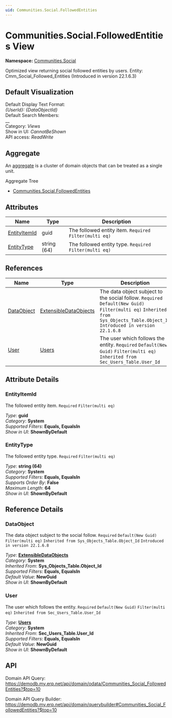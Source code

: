 ```yaml
---
uid: Communities.Social.FollowedEntities
---
```

# Communities.Social.FollowedEntities View

**Namespace:** [Communities.Social](Communities.Social.md)  

Optimized view returning social followed entities by users. Entity: Cmm_Social_Followed_Entities (Introduced in version 22.1.6.3)

## Default Visualization
Default Display Text Format:  
_{UserId}: {DataObjectId}_  
Default Search Members:  
__  
Category:  _Views_  
Show in UI:  _CannotBeShown_  
API access:  _ReadWrite_  

## Aggregate
An [aggregate](https://docs.erp.net/tech/advanced/concepts/aggregates.html) is a cluster of domain objects that can be treated as a single unit.  

Aggregate Tree  
* [Communities.Social.FollowedEntities](Communities.Social.FollowedEntities.md)  

## Attributes

| Name | Type | Description |
| ---- | ---- | --- |
| [EntityItemId](Communities.Social.FollowedEntities.md#entityitemid) | guid | The followed entity item. `Required` `Filter(multi eq)` 
| [EntityType](Communities.Social.FollowedEntities.md#entitytype) | string (64) | The followed entity type. `Required` `Filter(multi eq)` 

## References

| Name | Type | Description |
| ---- | ---- | --- |
| [DataObject](Communities.Social.FollowedEntities.md#dataobject) | [ExtensibleDataObjects](Systems.Core.ExtensibleDataObjects.md) | The data object subject to the social follow. `Required` `Default(New Guid)` `Filter(multi eq)` `Inherited from Sys_Objects_Table.Object_Id` `Introduced in version 22.1.6.8` |
| [User](Communities.Social.FollowedEntities.md#user) | [Users](Systems.Security.Users.md) | The user which follows the entity. `Required` `Default(New Guid)` `Filter(multi eq)` `Inherited from Sec_Users_Table.User_Id` |


## Attribute Details

### EntityItemId

The followed entity item. `Required` `Filter(multi eq)`

_Type_: **guid**  
_Category_: **System**  
_Supported Filters_: **Equals, EqualsIn**  
_Show in UI_: **ShownByDefault**  

### EntityType

The followed entity type. `Required` `Filter(multi eq)`

_Type_: **string (64)**  
_Category_: **System**  
_Supported Filters_: **Equals, EqualsIn**  
_Supports Order By_: **False**  
_Maximum Length_: **64**  
_Show in UI_: **ShownByDefault**  


## Reference Details

### DataObject

The data object subject to the social follow. `Required` `Default(New Guid)` `Filter(multi eq)` `Inherited from Sys_Objects_Table.Object_Id` `Introduced in version 22.1.6.8`

_Type_: **[ExtensibleDataObjects](Systems.Core.ExtensibleDataObjects.md)**  
_Category_: **System**  
_Inherited From_: **Sys_Objects_Table.Object_Id**  
_Supported Filters_: **Equals, EqualsIn**  
_Default Value_: **NewGuid**  
_Show in UI_: **ShownByDefault**  

### User

The user which follows the entity. `Required` `Default(New Guid)` `Filter(multi eq)` `Inherited from Sec_Users_Table.User_Id`

_Type_: **[Users](Systems.Security.Users.md)**  
_Category_: **System**  
_Inherited From_: **Sec_Users_Table.User_Id**  
_Supported Filters_: **Equals, EqualsIn**  
_Default Value_: **NewGuid**  
_Show in UI_: **ShownByDefault**  


## API

Domain API Query:
<https://demodb.my.erp.net/api/domain/odata/Communities_Social_FollowedEntities?$top=10>

Domain API Query Builder:
<https://demodb.my.erp.net/api/domain/querybuilder#Communities_Social_FollowedEntities?$top=10>

